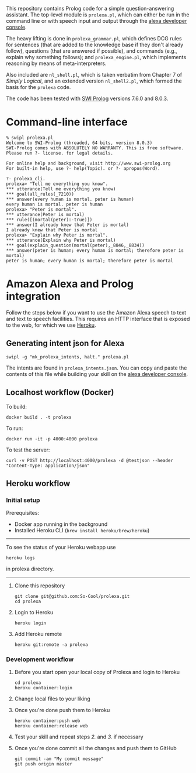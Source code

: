 This repository contains Prolog code for a simple question-answering assistant. The top-level module is `prolexa.pl`, which can either be run in the command line or with speech input and output through the 
[alexa developer console](https://developer.amazon.com/alexa/console/ask).

The heavy lifting is done in 
`prolexa_grammar.pl`, which defines DCG rules for 
sentences (that are added to the knowledge base if they don't already follow),
questions (that are answered if possible), and
commands (e.g., explain why something follows); and
`prolexa_engine.pl`, which implements reasoning by means of meta-interpreters. 

Also included are `nl_shell.pl`, which is taken verbatim from Chapter 7 of *Simply Logical*, 
and an extended version `nl_shell2.pl`, which formed the basis for the `prolexa` code. 

The code has been tested with [SWI Prolog](https://www.swi-prolog.org) versions 7.6.0 and 8.0.3. 

# Command-line interface #

```
% swipl prolexa.pl
Welcome to SWI-Prolog (threaded, 64 bits, version 8.0.3)
SWI-Prolog comes with ABSOLUTELY NO WARRANTY. This is free software.
Please run ?- license. for legal details.

For online help and background, visit http://www.swi-prolog.org
For built-in help, use ?- help(Topic). or ?- apropos(Word).

?- prolexa_cli.
prolexa> "Tell me everything you know".
*** utterance(Tell me everything you know)
*** goal(all_rules(_7210))
*** answer(every human is mortal. peter is human)
every human is mortal. peter is human
prolexa> "Peter is mortal".
*** utterance(Peter is mortal)
*** rule([(mortal(peter):-true)])
*** answer(I already knew that Peter is mortal)
I already knew that Peter is mortal
prolexa> "Explain why Peter is mortal".
*** utterance(Explain why Peter is mortal)
*** goal(explain_question(mortal(peter),_8846,_8834))
*** answer(peter is human; every human is mortal; therefore peter is mortal)
peter is human; every human is mortal; therefore peter is mortal
```


# Amazon Alexa and Prolog integration #

Follow the steps below if you want to use the Amazon Alexa speech to text and text to speech facilities. 
This requires an HTTP interface that is exposed to the web, for which we use 
[Heroku](http://heroku.com).

## Generating intent json for Alexa ##
```
swipl -g "mk_prolexa_intents, halt." prolexa.pl
```
The intents are found in `prolexa_intents.json`. You can copy and paste the contents of this file while building your skill on the 
[alexa developer console](https://developer.amazon.com/alexa/console/ask).


## Localhost workflow (Docker) ##
To build:
```
docker build . -t prolexa
```

To run:
```
docker run -it -p 4000:4000 prolexa
```

To test the server:
```
curl -v POST http://localhost:4000/prolexa -d @testjson --header "Content-Type: application/json"
```

## Heroku workflow ##
### Initial setup ###
Prerequisites:

- Docker app running in the background
- Installed Heroku CLI (`brew install heroku/brew/heroku`)

---

To see the status of your Heroku webapp use
```
heroku logs
```

in prolexa directory.

---

1. Clone this repository
    ```
    git clone git@github.com:So-Cool/prolexa.git
    cd prolexa
    ```

2. Login to Heroku
    ```
    heroku login
    ```

3. Add Heroku remote
    ```
    heroku git:remote -a prolexa
    ```

### Development workflow ###
1. Before you start open your local copy of Prolexa and login to Heroku
    ```
    cd prolexa
    heroku container:login
    ```

2. Change local files to your liking
3. Once you're done push them to Heroku
    ```
    heroku container:push web
    heroku container:release web
    ```

4. Test your skill and repeat steps *2.* and *3.* if necessary
5. Once you're done commit all the changes and push them to GitHub
    ```
    git commit -am "My commit message"
    git push origin master
    ```

